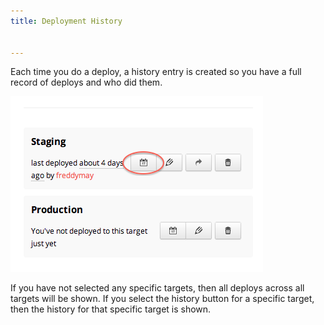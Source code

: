 ```yaml
---
title: Deployment History


---
```


Each time you do a deploy, a history entry is created so you have a full record of deploys and who did them.

<img alt="authtoken" src="/img/deploy-history.png" class="simple"/>

If you have not selected any specific targets, then all deploys across all targets will be shown. If you select the history button for a specific target, then the history for that specific target is shown.

